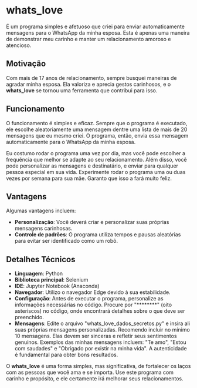 # whats_love

É um programa simples e afetuoso que criei para enviar automaticamente mensagens para o WhatsApp da minha esposa. Esta é apenas uma maneira de demonstrar meu carinho e manter um relacionamento amoroso e atencioso.

## Motivação

Com mais de 17 anos de relacionamento, sempre busquei maneiras de agradar minha esposa. Ela valoriza e aprecia gestos carinhosos, e o **whats_love** se tornou uma ferramenta que contribui para isso.

## Funcionamento

O funcionamento é simples e eficaz. Sempre que o programa é executado, ele escolhe aleatoriamente uma mensagem dentre uma lista de mais de 20 mensagens que eu mesmo criei. O programa, então, envia essa mensagem automaticamente para o WhatsApp da minha esposa.

Eu costumo rodar o programa uma vez por dia, mas você pode escolher a frequência que melhor se adapte ao seu relacionamento. Além disso, você pode personalizar as mensagens e destinatário, e enviar para qualquer pessoa especial em sua vida. Experimente rodar o programa uma ou duas vezes por semana para sua mãe. Garanto que isso a fará muito feliz.

## Vantagens

Algumas vantagens incluem:

- **Personalização**: Você deverá criar e personalizar suas próprias mensagens carinhosas.
- **Controle de padrões**: O programa utiliza tempos e pausas aleatórias para evitar ser identificado como um robô.

## Detalhes Técnicos

- **Linguagem**: Python
- **Biblioteca principal**: Selenium
- **IDE**: Jupyter Notebook (Anaconda)
- **Navegador**: Utilizo o navegador Edge devido à sua estabilidade.
- **Configuração**: Antes de executar o programa, personalize as informações necessárias no código. Procure por "********" (oito asteriscos) no código, onde encontrará detalhes sobre o que deve ser preenchido.
- **Mensagens**: Edite o arquivo "whats_love_dados_secretos.py" e insira ali suas próprias mensagens personalizadas. Recomendo incluir no mínimo 10 mensagens. Elas devem ser sinceras e refletir seus sentimentos genuínos. Exemplos das minhas mensagens incluem: "Te amo", "Estou com saudades" e "Obrigado por existir na minha vida". A autenticidade é fundamental para obter bons resultados.

O **whats_love** é uma forma simples, mas significativa, de fortalecer os laços com as pessoas que você ama e se importa. Use este programa com carinho e propósito, e ele certamente irá melhorar seus relacionamentos.
